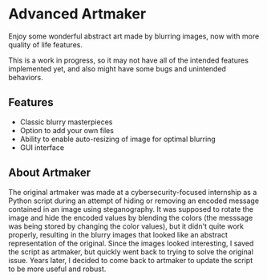 # Advanced Artmaker

Enjoy some wonderful abstract art made by blurring images, now with more quality of life features.

This is a work in progress, so it may not have all of the intended features implemented yet, and also might have some bugs and unintended behaviors.

## Features

- Classic blurry masterpieces
- Option to add your own files
- Ability to enable auto-resizing of image for optimal blurring
- GUI interface

## About Artmaker

The original artmaker was made at a cybersecurity-focused internship as a Python script during an attempt of hiding or removing an encoded message contained in an image using steganography. It was supposed to rotate the image and hide the encoded values by blending the colors (the messsage was being stored by changing the color values), but it didn't quite work properly, resulting in the blurry images that looked like an abstract representation of the original. Since the images looked interesting, I saved the script as artmaker, but quickly went back to trying to solve the original issue. Years later, I decided to come back to artmaker to update the script to be more useful and robust.

